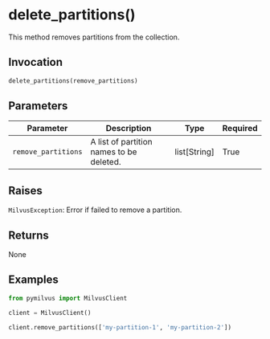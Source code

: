 # delete_partitions()

This method removes partitions from the collection.

## Invocation

```python
delete_partitions(remove_partitions)
```

## Parameters

| Parameter          | Description                          | Type     | Required |
|--------------------|--------------------------------------|----------|----------|
| `remove_partitions` | A list of partition names to be deleted. | list[String] | True     |

## Raises

`MilvusException`: Error if failed to remove a partition.

## Returns

None

## Examples

```python
from pymilvus import MilvusClient

client = MilvusClient()

client.remove_partitions(['my-partition-1', 'my-partition-2'])
```